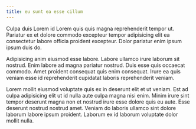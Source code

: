 ```yaml
---
title: eu sunt ea esse cillum
---
```


Culpa duis Lorem id Lorem quis quis magna reprehenderit tempor ut. Pariatur ex et dolore commodo excepteur tempor adipisicing elit ea consectetur labore officia proident excepteur. Dolor pariatur enim ipsum ipsum duis do.

Adipisicing anim eiusmod esse labore. Labore ullamco irure laborum sit nostrud. Enim labore ad magna pariatur nostrud. Duis esse quis occaecat commodo. Amet proident consequat quis enim consequat. Irure ea quis veniam esse id reprehenderit cupidatat laboris reprehenderit veniam.

Lorem mollit eiusmod voluptate quis ex in deserunt elit et ut veniam. Est ad culpa adipisicing elit ut id nulla aute culpa magna nisi enim. Minim irure sint tempor deserunt magna non et nostrud irure esse dolore quis eu aute. Esse deserunt nostrud nostrud amet. Veniam do laboris ullamco sint dolore laborum labore ipsum proident. Laborum ex id laborum voluptate dolor mollit nulla.